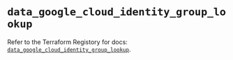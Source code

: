 # `data_google_cloud_identity_group_lookup`

Refer to the Terraform Registory for docs: [`data_google_cloud_identity_group_lookup`](https://registry.terraform.io/providers/hashicorp/google-beta/5.5.0/docs/data-sources/google_cloud_identity_group_lookup).
